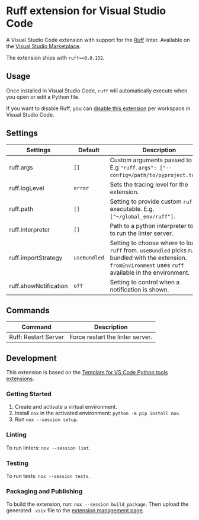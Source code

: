 # Ruff extension for Visual Studio Code

A Visual Studio Code extension with support for the [Ruff](https://github.com/charliermarsh/ruff)
linter. Available on the [Visual Studio Marketplace](https://marketplace.visualstudio.com/items?itemName=charliermarsh.ruff).

The extension ships with `ruff==0.0.132`.

## Usage

Once installed in Visual Studio Code, `ruff` will automatically execute when you open or edit a
Python file.

If you want to disable Ruff, you can [disable this extension](https://code.visualstudio.com/docs/editor/extension-marketplace#_disable-an-extension)
per workspace in Visual Studio Code.

## Settings

| Settings             | Default      | Description                                                                                                                                                  |
|----------------------|--------------|--------------------------------------------------------------------------------------------------------------------------------------------------------------|
| ruff.args             | `[]`         | Custom arguments passed to `ruff`. E.g `"ruff.args": ["--config=/path/to/pyproject.toml"]`.                                                                 |
| ruff.logLevel         | `error`      | Sets the tracing level for the extension.                                                                                                                    |
| ruff.path             | `[]`         | Setting to provide custom `ruff` executable. E.g. `["~/global_env/ruff"]`.                                                                                   |
| ruff.interpreter      | `[]`         | Path to a python interpreter to use to run the linter server.                                                                                                |
| ruff.importStrategy   | `useBundled` | Setting to choose where to load `ruff` from. `useBundled` picks ruff bundled with the extension. `fromEnvironment` uses `ruff` available in the environment. |
| ruff.showNotification | `off`        | Setting to control when a notification is shown.                                                                                                             |

## Commands

| Command              | Description                      |
|----------------------| -------------------------------- |
| Ruff: Restart Server | Force restart the linter server. |

## Development

This extension is based on the [Template for VS Code Python tools extensions](https://github.com/microsoft/vscode-python-tools-extension-template).

### Getting Started

1. Create and activate a virtual environment.
2. Install `nox` in the activated environment: `python -m pip install nox`.
3. Run `nox --session setup`.

### Linting

To run linters: `nox --session lint`.

### Testing

To run tests: `nox --session tests`.

### Packaging and Publishing

To build the extension, run: `nox --session build_package`. Then upload the generated `.vsix` file
to the [extension management page](https://marketplace.visualstudio.com/manage).

